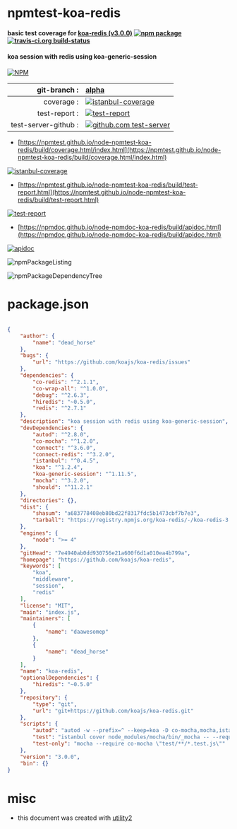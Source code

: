# npmtest-koa-redis

#### basic test coverage for  [koa-redis (v3.0.0)](https://github.com/koajs/koa-redis)  [![npm package](https://img.shields.io/npm/v/npmtest-koa-redis.svg?style=flat-square)](https://www.npmjs.org/package/npmtest-koa-redis) [![travis-ci.org build-status](https://api.travis-ci.org/npmtest/node-npmtest-koa-redis.svg)](https://travis-ci.org/npmtest/node-npmtest-koa-redis)

#### koa session with redis using koa-generic-session

[![NPM](https://nodei.co/npm/koa-redis.png?downloads=true&downloadRank=true&stars=true)](https://www.npmjs.com/package/koa-redis)

| git-branch : | [alpha](https://github.com/npmtest/node-npmtest-koa-redis/tree/alpha)|
|--:|:--|
| coverage : | [![istanbul-coverage](https://npmtest.github.io/node-npmtest-koa-redis/build/coverage.badge.svg)](https://npmtest.github.io/node-npmtest-koa-redis/build/coverage.html/index.html)|
| test-report : | [![test-report](https://npmtest.github.io/node-npmtest-koa-redis/build/test-report.badge.svg)](https://npmtest.github.io/node-npmtest-koa-redis/build/test-report.html)|
| test-server-github : | [![github.com test-server](https://npmtest.github.io/node-npmtest-koa-redis/GitHub-Mark-32px.png)](https://npmtest.github.io/node-npmtest-koa-redis/build/app/index.html) | | build-artifacts : | [![build-artifacts](https://npmtest.github.io/node-npmtest-koa-redis/glyphicons_144_folder_open.png)](https://github.com/npmtest/node-npmtest-koa-redis/tree/gh-pages/build)|

- [https://npmtest.github.io/node-npmtest-koa-redis/build/coverage.html/index.html](https://npmtest.github.io/node-npmtest-koa-redis/build/coverage.html/index.html)

[![istanbul-coverage](https://npmtest.github.io/node-npmtest-koa-redis/build/screenCapture.buildCi.browser.%252Ftmp%252Fbuild%252Fcoverage.lib.html.png)](https://npmtest.github.io/node-npmtest-koa-redis/build/coverage.html/index.html)

- [https://npmtest.github.io/node-npmtest-koa-redis/build/test-report.html](https://npmtest.github.io/node-npmtest-koa-redis/build/test-report.html)

[![test-report](https://npmtest.github.io/node-npmtest-koa-redis/build/screenCapture.buildCi.browser.%252Ftmp%252Fbuild%252Ftest-report.html.png)](https://npmtest.github.io/node-npmtest-koa-redis/build/test-report.html)

- [https://npmdoc.github.io/node-npmdoc-koa-redis/build/apidoc.html](https://npmdoc.github.io/node-npmdoc-koa-redis/build/apidoc.html)

[![apidoc](https://npmdoc.github.io/node-npmdoc-koa-redis/build/screenCapture.buildCi.browser.%252Ftmp%252Fbuild%252Fapidoc.html.png)](https://npmdoc.github.io/node-npmdoc-koa-redis/build/apidoc.html)

![npmPackageListing](https://npmtest.github.io/node-npmtest-koa-redis/build/screenCapture.npmPackageListing.svg)

![npmPackageDependencyTree](https://npmtest.github.io/node-npmtest-koa-redis/build/screenCapture.npmPackageDependencyTree.svg)



# package.json

```json

{
    "author": {
        "name": "dead_horse"
    },
    "bugs": {
        "url": "https://github.com/koajs/koa-redis/issues"
    },
    "dependencies": {
        "co-redis": "^2.1.1",
        "co-wrap-all": "^1.0.0",
        "debug": "^2.6.3",
        "hiredis": "~0.5.0",
        "redis": "^2.7.1"
    },
    "description": "koa session with redis using koa-generic-session",
    "devDependencies": {
        "autod": "^2.8.0",
        "co-mocha": "^1.2.0",
        "connect": "^3.6.0",
        "connect-redis": "^3.2.0",
        "istanbul": "^0.4.5",
        "koa": "^1.2.4",
        "koa-generic-session": "^1.11.5",
        "mocha": "^3.2.0",
        "should": "^11.2.1"
    },
    "directories": {},
    "dist": {
        "shasum": "a683778408eb80bd22f8317fdc5b1473cbf7b7e3",
        "tarball": "https://registry.npmjs.org/koa-redis/-/koa-redis-3.0.0.tgz"
    },
    "engines": {
        "node": ">= 4"
    },
    "gitHead": "7e4940ab0dd930756e21a600f6d1a010ea4b799a",
    "homepage": "https://github.com/koajs/koa-redis",
    "keywords": [
        "koa",
        "middleware",
        "session",
        "redis"
    ],
    "license": "MIT",
    "main": "index.js",
    "maintainers": [
        {
            "name": "daawesomep"
        },
        {
            "name": "dead_horse"
        }
    ],
    "name": "koa-redis",
    "optionalDependencies": {
        "hiredis": "~0.5.0"
    },
    "repository": {
        "type": "git",
        "url": "git+https://github.com/koajs/koa-redis.git"
    },
    "scripts": {
        "autod": "autod -w --prefix=^ --keep=koa -D co-mocha,mocha,istanbul,autod",
        "test": "istanbul cover node_modules/mocha/bin/_mocha -- --require co-mocha \"test/**/*.test.js\"",
        "test-only": "mocha --require co-mocha \"test/**/*.test.js\""
    },
    "version": "3.0.0",
    "bin": {}
}
```



# misc
- this document was created with [utility2](https://github.com/kaizhu256/node-utility2)
